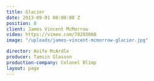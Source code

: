 ```yaml
---
title: Glacier
date: 2013-09-01 00:00:00 Z
position: 0
client: James Vincent McMorrow
video: https://vimeo.com/78293068
image: "/uploads/james-vincent-mcmorrow-glacier.jpg"

director: Aoife McArdle
producer: Tamsin Glasson
production-company: Colonel Blimp
layout: page
---
```



